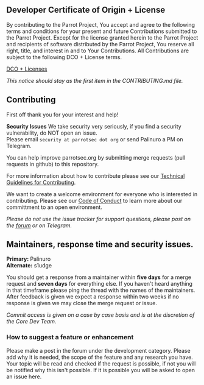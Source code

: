## Developer Certificate of Origin + License

By contributing to the Parrot Project, You accept and agree to the following terms and
conditions for your present and future Contributions submitted to the Parrot Project.
Except for the license granted herein to the Parrot Project and recipients of software
distributed by the Parrot Project, You reserve all right, title, and interest in and to
Your Contributions. All Contributions are subject to the following DCO + License
terms.

[DCO + Licenses](LICENSE.md)

_This notice should stay as the first item in the CONTRIBUTING.md file._

## Contributing

First off thank you for your interest and help!

**Security Issues** 
We take security very seriously, if you find a security vulnerability, do NOT open an issue. <br>
Please email `security at parrotsec dot org` or send Palinuro a PM on Telegram. 

You can help improve parrotsec.org by submitting merge requests (pull requests in github) to this repository.

For more information about how to contribute please see our [Technical Guidelines for Contributing](https://nest.parrotsec.org/parrot-organization/community-team/community/blob/master/Tech-GL-4C.md).

We want to create a welcome environment for everyone who is interested in contributing. Please see our [Code of Conduct](https://nest.parrotsec.org/parrot-organization/community-team/community/blob/master/code-of-conduct.md) to learn more about our committment to an open environment.

_Please do not use the issue tracker for support questions, please post on the [forum](https://community.parrot.sh) or on Telegram._

## Maintainers, response time and security issues. 

**Primary:** Palinuro <br>
**Alternate:** s1udge

You should get a response from a maintainer within **five days** for a merge request and **seven days** for everything else.
If you haven't heard anything in that timeframe please ping the thread with the names of the maintainers.
After feedback is given we expect a response within two weeks if no response is given we may close the merge request or issue. 

_Commit access is given on a case by case basis and is at the discretion of the Core Dev Team._

### How to suggest a feature or enhancement
Please make a post in the forum under the development category. Please add why it is needed, the scope of the feature and any research you have. 
Your topic will be read and checked if the request is possible, if not you will be notified why this isn't possible. 
If it is possible you will be asked to open an issue here.
